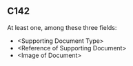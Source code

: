 ## C142
At least one, among these three fields:  
  - &lt;Supporting Document Type&gt;  
  - &lt;Reference of Supporting Document&gt;  
  - &lt;Image of Document&gt;
